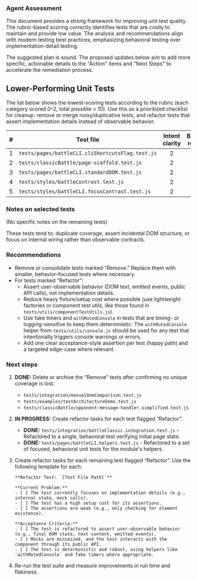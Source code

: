 ### Agent Assessment

This document provides a strong framework for improving unit test quality. The rubric-based scoring correctly identifies tests that are costly to maintain and provide low value. The analysis and recommendations align with modern testing best practices, emphasizing behavioral testing over implementation-detail testing.

The suggested plan is sound. The proposed updates below aim to add more specific, actionable details to the "Action" items and "Next Steps" to accelerate the remediation process.

## Lower-Performing Unit Tests

The list below shows the lowest-scoring tests according to the rubric (each category scored 0–2, total possible = 10). Use this as a prioritized checklist for cleanup: remove or merge noisy/duplicative tests, and refactor tests that assert implementation details instead of observable behavior.

|   # | Test file                                        | Intent clarity | Behavioral relevance | Assertion quality | Isolation & robustness | Cost vs coverage | Total | Action   |
| --: | ------------------------------------------------ | :------------: | :------------------: | :---------------: | :--------------------: | :--------------: | :---: | -------- |
|   1 | `tests/pages/battleCLI.cliShortcutsFlag.test.js` |       2        |          1           |         1         |           1            |        0         |   5   | Refactor |
|   2 | `tests/classicBattle/page-scaffold.test.js`      |       2        |          1           |         1         |           1            |        0         |   5   | Refactor |
|   3 | `tests/pages/battleCLI.standardDOM.test.js`      |       2        |          1           |         1         |           2            |        0         |   6   | Refactor |
|   4 | `tests/styles/battleContrast.test.js`            |       2        |          1           |         1         |           2            |        0         |   6   | Refactor |
|   5 | `tests/styles/battleCLI.focusContrast.test.js`   |       2        |          1           |         2         |           2            |        0         |   7   | Refactor |

### Notes on selected tests

(No specific notes on the remaining tests)

These tests tend to: duplicate coverage, assert incidental DOM structure, or focus on internal wiring rather than observable contracts.

### Recommendations

- Remove or consolidate tests marked “Remove.” Replace them with smaller, behavior-focused tests where necessary.
- For tests marked “Refactor”:
  - Assert user-observable behavior (DOM text, emitted events, public API calls), not implementation details.
  - Reduce heavy fixture/setup cost where possible (use lightweight factories or component test utils, like those found in `tests/utils/componentTestUtils.js`).
  - Use fake timers and `withMutedConsole` in tests that are timing- or logging-sensitive to keep them deterministic. The `withMutedConsole` helper from `tests/utils/console.js` should be used for any test that intentionally triggers console warnings or errors.
  - Add one clear acceptance-style assertion per test (happy path) and a targeted edge-case where relevant.

### Next steps

1.  **DONE:** Delete or archive the “Remove” tests after confirming no unique coverage is lost.
    - `tests/integration/manualDomComparison.test.js`
    - `tests/examples/testArchitectureDemo.test.js`
    - `tests/classicBattle/opponent-message-handler.simplified.test.js`
2.  **IN PROGRESS:** Create refactor tasks for each test flagged “Refactor”.
    - **DONE:** `tests/integration/battleClassic.integration.test.js` - Refactored to a single, behavioral test verifying initial page state.
    - **DONE:** `tests/pages/battleCLI.helpers.test.js` - Refactored to a set of focused, behavioral unit tests for the module's helpers.
3.  Create refactor tasks for each remaining test flagged “Refactor”. Use the following template for each:

    ```
    **Refactor Test: `[Test File Path]`**

    **Current Problem:**
    - [ ] The test currently focuses on implementation details (e.g., internal state, mock calls).
    - [ ] The test has a high setup cost for its assertions.
    - [ ] The assertions are weak (e.g., only checking for element existence).

    **Acceptance Criteria:**
    - [ ] The test is refactored to assert user-observable behavior (e.g., final DOM state, text content, emitted events).
    - [ ] Mocks are minimized, and the test interacts with the component through its public API.
    - [ ] The test is deterministic and robust, using helpers like `withMutedConsole` and fake timers where appropriate.
    ```

4.  Re-run the test suite and measure improvements in run time and flakiness.
